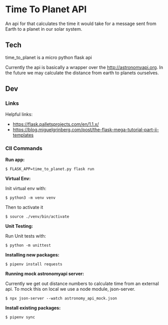 # Time To Planet API

An api for that calculates the time it would take for a message sent from Earth to a planet in our
solar system.

## Tech

time_to_planet is a micro python flask api

Currently the api is basically a wrapper over the http://astronomyapi.org. In the future we may
calculate the distance from earth to planets ourselves.

## Dev

### Links

Helpful links:

- https://flask.palletsprojects.com/en/1.1.x/
- https://blog.miguelgrinberg.com/post/the-flask-mega-tutorial-part-ii-templates

### ClI Commands

**Run app:**

```shell
$ FLASK_APP=time_to_planet.py flask run
```

**Virtual Env:**

Init virtual env with:

```shell
$ python3 -m venv venv
```

Then to activate it

```shell
$ source ./venv/bin/activate
```

**Unit Testing:**

Run Unit tests with:

```shell
$ python -m unittest
```

**Installing new packages:**

```shell
$ pipenv install requests
```

**Running mock astronomyapi server:**

Currently we get out distance numbers to calculate time from an external api. To mock this on local
we use a node module, json-server.

```shell
$ npx json-server --watch astronomy_api_mock.json
```

**Install existing packages:**

```shell
$ pipenv sync
```
